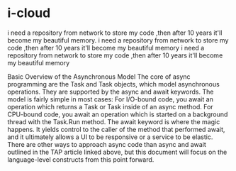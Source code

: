 # i-cloud
i need a repository from network to store my code ,then after 10 years it'll become my beautiful memory.
i need a repository from network to store my code ,then after 10 years it'll become my beautiful memory
i need a repository from network to store my code ,then after 10 years it'll become my beautiful memory

Basic Overview of the Asynchronous Model
The core of async programming are the Task and Task<T> objects, which model asynchronous operations. They are supported by the async and await keywords. The model is fairly simple in most cases:
For I/O-bound code, you await an operation which returns a Task or Task<T> inside of an async method.
For CPU-bound code, you await an operation which is started on a background thread with the Task.Run method.
The await keyword is where the magic happens. It yields control to the caller of the method that performed await, and it ultimately allows a UI to be responsive or a service to be elastic.
There are other ways to approach async code than async and await outlined in the TAP article linked above, but this document will focus on the language-level constructs from this point forward.
